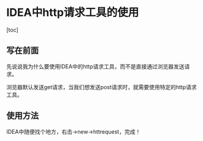 # IDEA中http请求工具的使用

[toc]

## 写在前面

先说说我为什么要使用IDEA中的http请求工具，而不是直接通过浏览器发送请求。

浏览器默认发送get请求，当我们想发送post请求时，就需要使用特定的http请求工具。



## 使用方法

IDEA中随便找个地方，右击->new->httrequest，完成！



